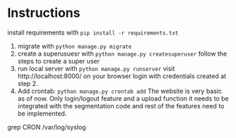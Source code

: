 # Instructions

install requirements with `pip install -r requirements.txt`


1. migrate with `python manage.py migrate`
2. create a superusuesr with `python manage.py createsuperuser` follow the steps to create a super user
3. run local server with `python manage.py runserver` visit http://localhost:8000/ on your browser login with credentials created at step 2. 
4. Add crontab: `python manage.py crontab add`
The website is very basic as of now. Only login/logout feature and a upload function it needs to be integrated with the segmentation code and rest of the features need to be implemented.


grep CRON /var/log/syslog